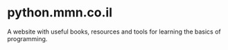 # python.mmn.co.il
A website with useful books, resources and tools for learning the basics of programming.
